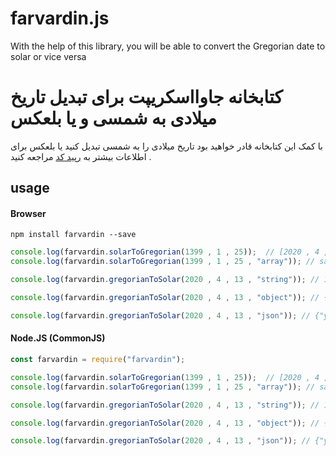 farvardin.js
======
With the help of this library, you will be able to convert the Gregorian date to solar or vice versa


کتابخانه جاوااسکریپت برای تبدیل تاریخ میلادی به شمسی و یا بلعکس
======
با کمک این کتابخانه قادر خواهید بود تاریخ میلادی را به شمسی تبدیل کنید یا بلعکس
برای اطلاعات بیشتر به [رپید کد](https://rapidcode.ir "رپید کد") مراجعه کنید .

## usage
#### Browser
`npm install farvardin --save`
```javascript
console.log(farvardin.solarToGregorian(1399 , 1 , 25));  // [2020 , 4 , 13]
console.log(farvardin.solarToGregorian(1399 , 1 , 25 , "array")); // same as above

console.log(farvardin.gregorianToSolar(2020 , 4 , 13 , "string")); // 1399-1-25

console.log(farvardin.gregorianToSolar(2020 , 4 , 13 , "object")); // { year: 1399, month: 1, day: 25 }

console.log(farvardin.gregorianToSolar(2020 , 4 , 13 , "json")); // {"year":1399,"month":1,"day":25}
```
#### Node.JS (CommonJS)
```javascript
const farvardin = require("farvardin");

console.log(farvardin.solarToGregorian(1399 , 1 , 25));  // [2020 , 4 , 13]
console.log(farvardin.solarToGregorian(1399 , 1 , 25 , "array")); // same as above

console.log(farvardin.gregorianToSolar(2020 , 4 , 13 , "string")); // 1399-1-25

console.log(farvardin.gregorianToSolar(2020 , 4 , 13 , "object")); // { year: 1399, month: 1, day: 25 }

console.log(farvardin.gregorianToSolar(2020 , 4 , 13 , "json")); // {"year":1399,"month":1,"day":25}
```
